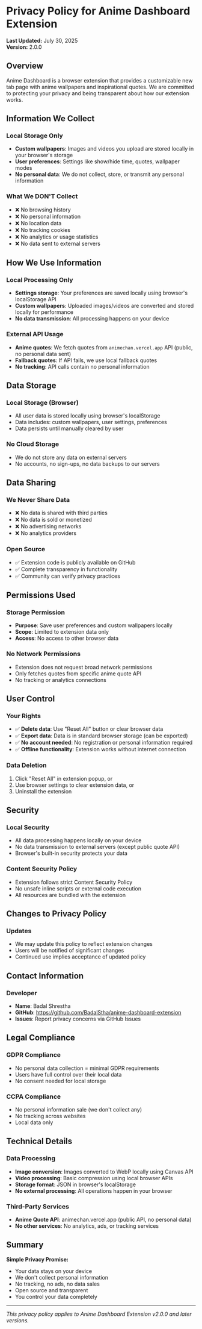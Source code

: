 # Privacy Policy for Anime Dashboard Extension

**Last Updated:** July 30, 2025  
**Version:** 2.0.0

## Overview

Anime Dashboard is a browser extension that provides a customizable new tab page with anime wallpapers and inspirational quotes. We are committed to protecting your privacy and being transparent about how our extension works.

## Information We Collect

### Local Storage Only
- **Custom wallpapers**: Images and videos you upload are stored locally in your browser's storage
- **User preferences**: Settings like show/hide time, quotes, wallpaper modes
- **No personal data**: We do not collect, store, or transmit any personal information

### What We DON'T Collect
- ❌ No browsing history
- ❌ No personal information
- ❌ No location data
- ❌ No tracking cookies
- ❌ No analytics or usage statistics
- ❌ No data sent to external servers

## How We Use Information

### Local Processing Only
- **Settings storage**: Your preferences are saved locally using browser's localStorage API
- **Custom wallpapers**: Uploaded images/videos are converted and stored locally for performance
- **No data transmission**: All processing happens on your device

### External API Usage
- **Anime quotes**: We fetch quotes from `animechan.vercel.app` API (public, no personal data sent)
- **Fallback quotes**: If API fails, we use local fallback quotes
- **No tracking**: API calls contain no personal information

## Data Storage

### Local Storage (Browser)
- All user data is stored locally using browser's localStorage
- Data includes: custom wallpapers, user settings, preferences
- Data persists until manually cleared by user

### No Cloud Storage
- We do not store any data on external servers
- No accounts, no sign-ups, no data backups to our servers

## Data Sharing

### We Never Share Data
- ❌ No data is shared with third parties
- ❌ No data is sold or monetized
- ❌ No advertising networks
- ❌ No analytics providers

### Open Source
- ✅ Extension code is publicly available on GitHub
- ✅ Complete transparency in functionality
- ✅ Community can verify privacy practices

## Permissions Used

### Storage Permission
- **Purpose**: Save user preferences and custom wallpapers locally
- **Scope**: Limited to extension data only
- **Access**: No access to other browser data

### No Network Permissions
- Extension does not request broad network permissions
- Only fetches quotes from specific anime quote API
- No tracking or analytics connections

## User Control

### Your Rights
- ✅ **Delete data**: Use "Reset All" button or clear browser data
- ✅ **Export data**: Data is in standard browser storage (can be exported)
- ✅ **No account needed**: No registration or personal information required
- ✅ **Offline functionality**: Extension works without internet connection

### Data Deletion
1. Click "Reset All" in extension popup, or
2. Use browser settings to clear extension data, or
3. Uninstall the extension

## Security

### Local Security
- All data processing happens locally on your device
- No data transmission to external servers (except public quote API)
- Browser's built-in security protects your data

### Content Security Policy
- Extension follows strict Content Security Policy
- No unsafe inline scripts or external code execution
- All resources are bundled with the extension

## Changes to Privacy Policy

### Updates
- We may update this policy to reflect extension changes
- Users will be notified of significant changes
- Continued use implies acceptance of updated policy

## Contact Information

### Developer
- **Name**: Badal Shrestha
- **GitHub**: https://github.com/BadalStha/anime-dashboard-extension
- **Issues**: Report privacy concerns via GitHub Issues

## Legal Compliance

### GDPR Compliance
- No personal data collection = minimal GDPR requirements
- Users have full control over their local data
- No consent needed for local storage

### CCPA Compliance
- No personal information sale (we don't collect any)
- No tracking across websites
- Local data only

## Technical Details

### Data Processing
- **Image conversion**: Images converted to WebP locally using Canvas API
- **Video processing**: Basic compression using local browser APIs
- **Storage format**: JSON in browser's localStorage
- **No external processing**: All operations happen in your browser

### Third-Party Services
- **Anime Quote API**: animechan.vercel.app (public API, no personal data)
- **No other services**: No analytics, ads, or tracking services

## Summary

**Simple Privacy Promise:**
- Your data stays on your device
- We don't collect personal information
- No tracking, no ads, no data sales
- Open source and transparent
- You control your data completely

---

*This privacy policy applies to Anime Dashboard Extension v2.0.0 and later versions.*
